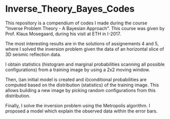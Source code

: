 # Inverse_Theory_Bayes_Codes

This repository is a compendium of codes I made during the course "Inverse Problem Theory - A Bayesian Approach".  This course was given by Prof. Klaus Mosegaard, during his visit at ETH in I-2017.

The most interesting results are in the solutions of assignements 4 and 5, where I solved the inversion problem given the data of an horizontal slice of 3D seismic reflection data.

I obtain statistics (histogram and marginal probabilities scanning all possible configurations) from a training image by using a 2x2 moving window. 

Then, i)an initial model is created and ii)conditional probabilities are computed based on the distribution (statistics) of the training image. This allows building a new image by picking random configurations from this distribution.

Finally, I solve the inversion problem using the Metropolis algorithm. I proposed a model which explain the observed data within the error bars.
